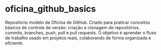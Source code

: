 # oficina_github_basics
Repositório modelo da Oficina de GitHub. Criado para praticar conceitos básicos de controle de versão: criação e clonagem de repositórios, commits, branches, push, pull e pull requests. O objetivo é aprender o fluxo de trabalho usado em projetos reais, colaborando de forma organizada e eficiente.
